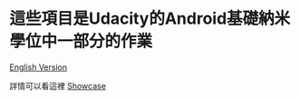 這些項目是Udacity的Android基礎納米學位中一部分的作業
===============================

[English Version](https://github.com/henry32144/Udacity-Android-Basic-Project/blob/master/README(EN).md)

詳情可以看這裡 [Showcase](https://henry32144.github.io/Udacity-Android-Basic-Project/)

